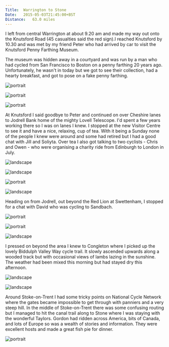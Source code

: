 ```yaml
---
Title:	Warrington to Stone
Date:	2015-05-03T21:45:00+BST
Distance:	63.0 miles
---
```


I left from central Warrington at about 9.20 am and made my way out onto the Knutsford Road (45 casualties said the red sign).I reached Knutsford by 10.30 and was met by my friend Peter who had arrived by car to visit the Knutsford Penny Farthing Museum.

The museum was hidden away in a courtyard and was run by a man who had cycled from San Francisco to Boston on a penny farthing 20 years ago. Unfortunately, he wasn't in today but we got to see their collection, had a hearty breakfast, and got to pose on a fake penny farthing.

![portrait](https://farm1.staticflickr.com/349/19444247972_275086e2bf_z_d.jpg "On the fake penny farthing")

![portrait](https://farm9.staticflickr.com/8830/17183204270_b2da94aa20.jpg)

![portrait](https://farm9.staticflickr.com/8765/17163318547_6ce60075eb.jpg)

At Knutsford I said goodbye to Peter and continued on over Cheshire lanes to Jodrell Bank home of the mighty Lovell Telescope. I'd spent a few years working there so I was on lanes I knew. I stopped at the new Visitor Centre to see it and have a nice, relaxing, cup of tea. With it being a Sunday none of the people I knew were around and some had retired but I had a good chat with Jill and Soliyta. Over tea I also got talking to two cyclists - Chris and Owen - who were organising a charity ride from Edinburgh to London in July.

![landscape](https://farm1.staticflickr.com/365/18829951573_fe3f4557e0_z_d.jpg "Lovell Telescope from Bomish lane")

![landscape](https://farm1.staticflickr.com/459/19424498106_af5c8f6e69_z_d.jpg "With the 76m Lovell Telescope")

![portrait](https://farm1.staticflickr.com/334/19263023678_9b00b88868_z_d.jpg "Soliyta and Jill")

![landscape](https://farm1.staticflickr.com/279/18829964233_e6fac28e27_z_d.jpg "Chris and Owen")

Heading on from Jodrell, out beyond the Red Lion at Swettenham, I stopped for a chat with David who was cycling to Sandbach.

![portrait](https://farm4.staticflickr.com/3859/18828092644_984de741df_z_d.jpg "Leaving Jodrell")

![portrait](https://farm1.staticflickr.com/311/19454896511_a01afcb542_z_d.jpg "David")

![landscape](https://farm9.staticflickr.com/8690/17163330147_e1e7e1680c.jpg)

I pressed on beyond the area I knew to Congleton where I picked up the lovely Biddulph Valley Way cycle trail. It slowly ascended upwards along a wooded track but with occasional views of lambs lazing in the sunshine. The weather had been mixed this morning but had stayed dry this afternoon.

![landscape](https://farm1.staticflickr.com/426/19444302332_c79d3de967_z_d.jpg "Biddulph Valley Way")

![landscape](https://farm1.staticflickr.com/523/19450596365_a51aebc25c_z_d.jpg "Lambs")

Around Stoke-on-Trent I had some tricky points on National Cycle Network where the gates became impossible to get through with panniers and a very steep hill. In the middle of Stoke-on-Trent there was some confusing routing but I managed to hit the canal trail along to Stone where I was staying with the wonderful Taylors. Gordon had ridden across America, bits of Canada, and lots of Europe so was a wealth of stories and information. They were excellent hosts and made a great fish pie for dinner.

![portrait](https://farm4.staticflickr.com/3946/19424546746_024c8378d5_z_d.jpg "The Taylors")